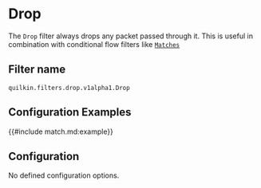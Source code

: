 # Drop

The `Drop` filter always drops any packet passed through it. This is useful in
combination with conditional flow filters like [`Matches`](match.md)

## Filter name
```text
quilkin.filters.drop.v1alpha1.Drop
```

## Configuration Examples
{{#include match.md:example}}

## Configuration

No defined configuration options.
